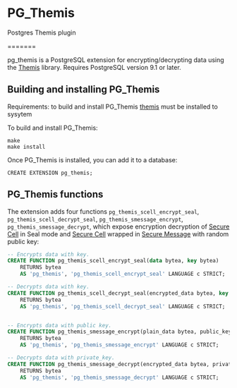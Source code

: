 # PG_Themis
Postgres Themis plugin

=======

pg_themis is a PostgreSQL extension for encrypting/decrypting data using the [Themis](https://github.com/cossacklabs/themis)  library. Requires PostgreSQL version 9.1 or later.

## Building and installing PG_Themis

Requirements:
to build and install PG_Themis [themis](https://github.com/cossacklabs/themis) must be installed to sysytem

To build and install PG_Themis:

```
make
make install
```

Once PG_Themis is installed, you can add it to a database:

```
CREATE EXTENSION pg_themis;
```

## PG_Themis functions

The extension adds four functions `pg_themis_scell_encrypt_seal`, `pg_themis_scell_decrypt_seal`, `pg_themis_smessage_encrypt`, `pg_themis_smessage_decrypt`, which expose encryption decryption of [Secure Cell](https://github.com/cossacklabs/themis/wiki/Secure-Cell-cryptosystem) in Seal mode and [Secure Cell](https://github.com/cossacklabs/themis/wiki/Secure-Cell-cryptosystem) wrapped in [Secure Message](https://github.com/cossacklabs/themis/wiki/Secure-Message-cryptosystem) with random public key: 

```SQL
-- Encrypts data with key.
CREATE FUNCTION pg_themis_scell_encrypt_seal(data bytea, key bytea)
    RETURNS bytea
    AS 'pg_themis', 'pg_themis_scell_encrypt_seal' LANGUAGE c STRICT;

-- Decrypts data with key.
CREATE FUNCTION pg_themis_scell_decrypt_seal(encrypted_data bytea, key bytea)
    RETURNS bytea
    AS 'pg_themis', 'pg_themis_scell_decrypt_seal' LANGUAGE c STRICT;


-- Encrypts data with public key.
CREATE FUNCTION pg_themis_smessage_encrypt(plain_data bytea, public_key bytea)
    RETURNS bytea
    AS 'pg_themis', 'pg_themis_smessage_encrypt' LANGUAGE c STRICT;

-- Decrypts data with private_key.
CREATE FUNCTION pg_themis_smessage_decrypt(encrypted_data bytea, private_key bytea)
    RETURNS bytea
    AS 'pg_themis', 'pg_themis_smessage_decrypt' LANGUAGE c STRICT;
```
